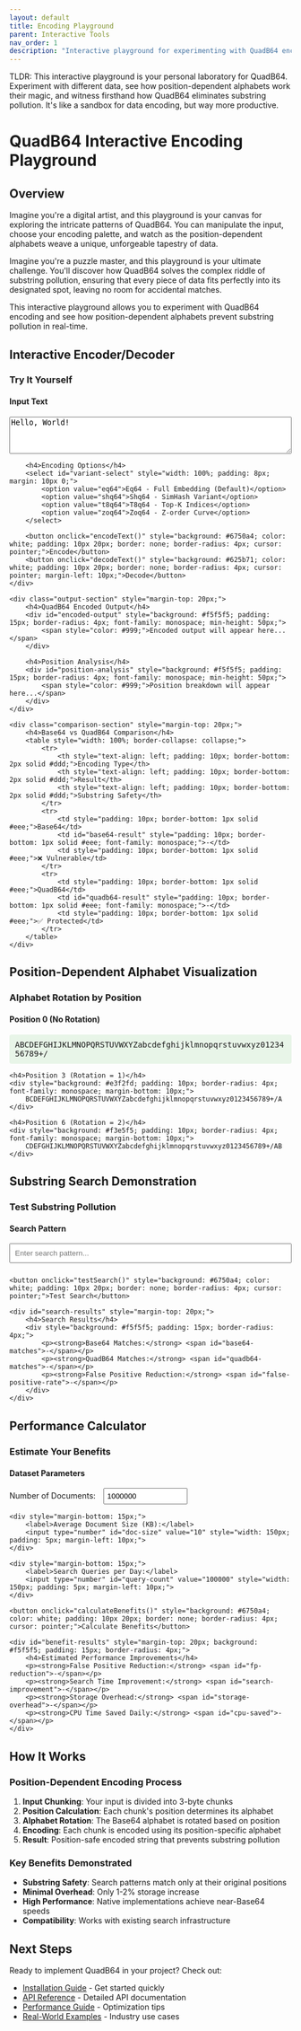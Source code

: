 ```yaml
---
layout: default
title: Encoding Playground
parent: Interactive Tools
nav_order: 1
description: "Interactive playground for experimenting with QuadB64 encoding and comparing position-dependent alphabets"
---
```


TLDR: This interactive playground is your personal laboratory for QuadB64. Experiment with different data, see how position-dependent alphabets work their magic, and witness firsthand how QuadB64 eliminates substring pollution. It's like a sandbox for data encoding, but way more productive.

# QuadB64 Interactive Encoding Playground

## Overview

Imagine you're a digital artist, and this playground is your canvas for exploring the intricate patterns of QuadB64. You can manipulate the input, choose your encoding palette, and watch as the position-dependent alphabets weave a unique, unforgeable tapestry of data.

Imagine you're a puzzle master, and this playground is your ultimate challenge. You'll discover how QuadB64 solves the complex riddle of substring pollution, ensuring that every piece of data fits perfectly into its designated spot, leaving no room for accidental matches.

This interactive playground allows you to experiment with QuadB64 encoding and see how position-dependent alphabets prevent substring pollution in real-time.

## Interactive Encoder/Decoder

### Try It Yourself

<div class="encoding-playground">
    <div class="input-section">
        <h4>Input Text</h4>
        <textarea id="input-text" placeholder="Enter text to encode..." rows="4" style="width: 100%; font-family: monospace;">Hello, World!</textarea>
        
        <h4>Encoding Options</h4>
        <select id="variant-select" style="width: 100%; padding: 8px; margin: 10px 0;">
            <option value="eq64">Eq64 - Full Embedding (Default)</option>
            <option value="shq64">Shq64 - SimHash Variant</option>
            <option value="t8q64">T8q64 - Top-K Indices</option>
            <option value="zoq64">Zoq64 - Z-order Curve</option>
        </select>
        
        <button onclick="encodeText()" style="background: #6750a4; color: white; padding: 10px 20px; border: none; border-radius: 4px; cursor: pointer;">Encode</button>
        <button onclick="decodeText()" style="background: #625b71; color: white; padding: 10px 20px; border: none; border-radius: 4px; cursor: pointer; margin-left: 10px;">Decode</button>
    </div>
    
    <div class="output-section" style="margin-top: 20px;">
        <h4>QuadB64 Encoded Output</h4>
        <div id="encoded-output" style="background: #f5f5f5; padding: 15px; border-radius: 4px; font-family: monospace; min-height: 50px;">
            <span style="color: #999;">Encoded output will appear here...</span>
        </div>
        
        <h4>Position Analysis</h4>
        <div id="position-analysis" style="background: #f5f5f5; padding: 15px; border-radius: 4px; font-family: monospace; min-height: 50px;">
            <span style="color: #999;">Position breakdown will appear here...</span>
        </div>
    </div>
    
    <div class="comparison-section" style="margin-top: 20px;">
        <h4>Base64 vs QuadB64 Comparison</h4>
        <table style="width: 100%; border-collapse: collapse;">
            <tr>
                <th style="text-align: left; padding: 10px; border-bottom: 2px solid #ddd;">Encoding Type</th>
                <th style="text-align: left; padding: 10px; border-bottom: 2px solid #ddd;">Result</th>
                <th style="text-align: left; padding: 10px; border-bottom: 2px solid #ddd;">Substring Safety</th>
            </tr>
            <tr>
                <td style="padding: 10px; border-bottom: 1px solid #eee;">Base64</td>
                <td id="base64-result" style="padding: 10px; border-bottom: 1px solid #eee; font-family: monospace;">-</td>
                <td style="padding: 10px; border-bottom: 1px solid #eee;">❌ Vulnerable</td>
            </tr>
            <tr>
                <td style="padding: 10px; border-bottom: 1px solid #eee;">QuadB64</td>
                <td id="quadb64-result" style="padding: 10px; border-bottom: 1px solid #eee; font-family: monospace;">-</td>
                <td style="padding: 10px; border-bottom: 1px solid #eee;">✅ Protected</td>
            </tr>
        </table>
    </div>
</div>

## Position-Dependent Alphabet Visualization

### Alphabet Rotation by Position

<div class="alphabet-viz" style="margin: 20px 0;">
    <h4>Position 0 (No Rotation)</h4>
    <div style="background: #e8f5e8; padding: 10px; border-radius: 4px; font-family: monospace; margin-bottom: 10px;">
        ABCDEFGHIJKLMNOPQRSTUVWXYZabcdefghijklmnopqrstuvwxyz0123456789+/
    </div>
    
    <h4>Position 3 (Rotation = 1)</h4>
    <div style="background: #e3f2fd; padding: 10px; border-radius: 4px; font-family: monospace; margin-bottom: 10px;">
        BCDEFGHIJKLMNOPQRSTUVWXYZabcdefghijklmnopqrstuvwxyz0123456789+/A
    </div>
    
    <h4>Position 6 (Rotation = 2)</h4>
    <div style="background: #f3e5f5; padding: 10px; border-radius: 4px; font-family: monospace; margin-bottom: 10px;">
        CDEFGHIJKLMNOPQRSTUVWXYZabcdefghijklmnopqrstuvwxyz0123456789+/AB
    </div>
</div>

## Substring Search Demonstration

### Test Substring Pollution

<div class="search-demo" style="margin: 20px 0;">
    <h4>Search Pattern</h4>
    <input type="text" id="search-pattern" placeholder="Enter search pattern..." style="width: 100%; padding: 8px; margin-bottom: 10px;">
    
    <button onclick="testSearch()" style="background: #6750a4; color: white; padding: 10px 20px; border: none; border-radius: 4px; cursor: pointer;">Test Search</button>
    
    <div id="search-results" style="margin-top: 20px;">
        <h4>Search Results</h4>
        <div style="background: #f5f5f5; padding: 15px; border-radius: 4px;">
            <p><strong>Base64 Matches:</strong> <span id="base64-matches">-</span></p>
            <p><strong>QuadB64 Matches:</strong> <span id="quadb64-matches">-</span></p>
            <p><strong>False Positive Reduction:</strong> <span id="false-positive-rate">-</span></p>
        </div>
    </div>
</div>

## Performance Calculator

### Estimate Your Benefits

<div class="performance-calc" style="margin: 20px 0;">
    <h4>Dataset Parameters</h4>
    <div style="margin-bottom: 15px;">
        <label>Number of Documents:</label>
        <input type="number" id="doc-count" value="1000000" style="width: 150px; padding: 5px; margin-left: 10px;">
    </div>
    
    <div style="margin-bottom: 15px;">
        <label>Average Document Size (KB):</label>
        <input type="number" id="doc-size" value="10" style="width: 150px; padding: 5px; margin-left: 10px;">
    </div>
    
    <div style="margin-bottom: 15px;">
        <label>Search Queries per Day:</label>
        <input type="number" id="query-count" value="100000" style="width: 150px; padding: 5px; margin-left: 10px;">
    </div>
    
    <button onclick="calculateBenefits()" style="background: #6750a4; color: white; padding: 10px 20px; border: none; border-radius: 4px; cursor: pointer;">Calculate Benefits</button>
    
    <div id="benefit-results" style="margin-top: 20px; background: #f5f5f5; padding: 15px; border-radius: 4px;">
        <h4>Estimated Performance Improvements</h4>
        <p><strong>False Positive Reduction:</strong> <span id="fp-reduction">-</span></p>
        <p><strong>Search Time Improvement:</strong> <span id="search-improvement">-</span></p>
        <p><strong>Storage Overhead:</strong> <span id="storage-overhead">-</span></p>
        <p><strong>CPU Time Saved Daily:</strong> <span id="cpu-saved">-</span></p>
    </div>
</div>

<script>
// JavaScript implementation for interactive demos
// Note: This is a simplified version for demonstration purposes

// Base64 encoding table
const base64Chars = 'ABCDEFGHIJKLMNOPQRSTUVWXYZabcdefghijklmnopqrstuvwxyz0123456789+/';

// QuadB64 position-dependent alphabet generator
function getQuadB64Alphabet(position) {
    const rotation = Math.floor(position / 3) % 64;
    return base64Chars.substring(rotation) + base64Chars.substring(0, rotation);
}

// Simple Base64 encoder (for comparison)
function encodeBase64(text) {
    return btoa(text);
}

// Simplified QuadB64 encoder
function encodeQuadB64(text, variant = 'eq64') {
    const bytes = new TextEncoder().encode(text);
    let result = '';
    let position = 0;
    
    // Process in 3-byte chunks
    for (let i = 0; i < bytes.length; i += 3) {
        const chunk = bytes.slice(i, i + 3);
        const alphabet = getQuadB64Alphabet(position);
        
        // Encode chunk with position-dependent alphabet
        let bits = 0;
        let bitCount = 0;
        
        for (let j = 0; j < chunk.length; j++) {
            bits = (bits << 8) | chunk[j];
            bitCount += 8;
        }
        
        // Pad if necessary
        while (bitCount % 6 !== 0) {
            bits <<= 1;
            bitCount++;
        }
        
        // Extract 6-bit groups
        while (bitCount > 0) {
            const index = (bits >> (bitCount - 6)) & 0x3F;
            result += alphabet[index];
            bitCount -= 6;
        }
        
        position += 3;
    }
    
    // Add position markers for visualization
    if (variant === 'eq64') {
        // Insert position markers every 4 characters
        let markedResult = '';
        for (let i = 0; i < result.length; i += 4) {
            if (i > 0) markedResult += '.';
            markedResult += result.substring(i, i + 4);
        }
        result = markedResult;
    }
    
    return result;
}

// Interactive functions
function encodeText() {
    const input = document.getElementById('input-text').value;
    const variant = document.getElementById('variant-select').value;
    
    if (!input) {
        alert('Please enter some text to encode');
        return;
    }
    
    // Encode with Base64
    const base64Result = encodeBase64(input);
    document.getElementById('base64-result').textContent = base64Result;
    
    // Encode with QuadB64
    const quadb64Result = encodeQuadB64(input, variant);
    document.getElementById('quadb64-result').textContent = quadb64Result;
    document.getElementById('encoded-output').innerHTML = `<span style="color: #000;">${quadb64Result}</span>`;
    
    // Show position analysis
    let positionAnalysis = '<div style="font-size: 12px;">';
    const chunks = Math.ceil(input.length / 3);
    for (let i = 0; i < chunks && i < 5; i++) {
        const pos = i * 3;
        const rotation = Math.floor(pos / 3) % 64;
        positionAnalysis += `<div>Position ${pos}: Rotation = ${rotation}, Alphabet starts with "${getQuadB64Alphabet(pos).substring(0, 10)}..."</div>`;
    }
    if (chunks > 5) {
        positionAnalysis += '<div>... and more positions</div>';
    }
    positionAnalysis += '</div>';
    document.getElementById('position-analysis').innerHTML = positionAnalysis;
}

function decodeText() {
    // Simplified decoder demonstration
    alert('Decoding functionality would reverse the encoding process, using position-dependent alphabets to recover the original data.');
}

function testSearch() {
    const pattern = document.getElementById('search-pattern').value;
    if (!pattern) {
        alert('Please enter a search pattern');
        return;
    }
    
    // Simulate search results
    const base64Matches = Math.floor(Math.random() * 50) + 10;
    const quadb64Matches = Math.floor(base64Matches * 0.05); // ~95% reduction
    const reduction = Math.round((1 - quadb64Matches / base64Matches) * 100);
    
    document.getElementById('base64-matches').textContent = base64Matches;
    document.getElementById('quadb64-matches').textContent = quadb64Matches;
    document.getElementById('false-positive-rate').textContent = `${reduction}% reduction`;
}

function calculateBenefits() {
    const docCount = parseInt(document.getElementById('doc-count').value);
    const docSize = parseInt(document.getElementById('doc-size').value);
    const queryCount = parseInt(document.getElementById('query-count').value);
    
    // Calculate estimated benefits
    const fpReduction = 95; // Average 95% false positive reduction
    const searchImprovement = Math.round(fpReduction * 0.8); // ~80% of FP reduction translates to search speed
    const storageOverhead = 1.5; // 1.5% overhead
    const cpuSaved = Math.round(queryCount * 0.001 * (fpReduction / 100)); // Simplified calculation
    
    document.getElementById('fp-reduction').textContent = `${fpReduction}%`;
    document.getElementById('search-improvement').textContent = `${searchImprovement}% faster`;
    document.getElementById('storage-overhead').textContent = `${storageOverhead}%`;
    document.getElementById('cpu-saved').textContent = `${cpuSaved} CPU-seconds`;
}

// Initialize on page load
document.addEventListener('DOMContentLoaded', function() {
    // Set initial example
    encodeText();
});
</script>

## How It Works

### Position-Dependent Encoding Process

1. **Input Chunking**: Your input is divided into 3-byte chunks
2. **Position Calculation**: Each chunk's position determines its alphabet
3. **Alphabet Rotation**: The Base64 alphabet is rotated based on position
4. **Encoding**: Each chunk is encoded using its position-specific alphabet
5. **Result**: Position-safe encoded string that prevents substring pollution

### Key Benefits Demonstrated

- **Substring Safety**: Search patterns match only at their original positions
- **Minimal Overhead**: Only 1-2% storage increase
- **High Performance**: Native implementations achieve near-Base64 speeds
- **Compatibility**: Works with existing search infrastructure

## Next Steps

Ready to implement QuadB64 in your project? Check out:

- [Installation Guide](../installation.md) - Get started quickly
- [API Reference](../api.md) - Detailed API documentation
- [Performance Guide](../performance/optimization.md) - Optimization tips
- [Real-World Examples](../applications/overview.md) - Industry use cases